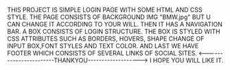 THIS PROJECT IS SIMPLE LOGIN PAGE WITH SOME HTML AND CSS STYLE. 
THE PAGE CONSISTS OF BACKGROUND IMG "BMW.jpg" BUT U CAN CHANGE IT ACCORDING TO YOUR WILL.
THEN IT HAS A NAVIGATION BAR.
A BOX CONSISTS OF LOGIN STRUCTURE.
THE BOX IS STYLED WITH CSS ATTRIBUTES SUCH AS BORDERS, HOVERS, SHAPE CHANGE OF INPUT BOX,FONT STYLES AND TEXT COLOR.
AND LAST WE HAVE FOOTER WHICH CONSISTS OF SEVERAL LINKS OF SOCIAL SITES.
<-----------------------THANKYOU------------------->
I HOPE YOU WILL LIKE IT.
